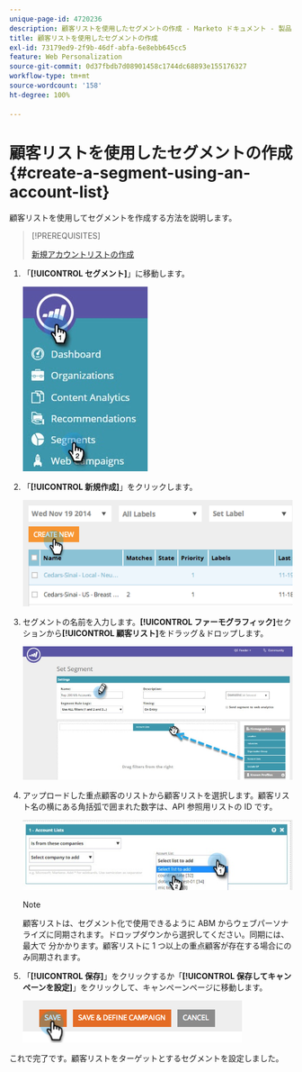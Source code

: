 ```yaml
---
unique-page-id: 4720236
description: 顧客リストを使用したセグメントの作成 - Marketo ドキュメント - 製品ドキュメント
title: 顧客リストを使用したセグメントの作成
exl-id: 73179ed9-2f9b-46df-abfa-6e8ebb645cc5
feature: Web Personalization
source-git-commit: 0d37fbdb7d08901458c1744dc68893e155176327
workflow-type: tm+mt
source-wordcount: '158'
ht-degree: 100%

---
```


# 顧客リストを使用したセグメントの作成 {#create-a-segment-using-an-account-list}

顧客リストを使用してセグメントを作成する方法を説明します。

>[!PREREQUISITES]
>
>[新規アカウントリストの作成](/help/marketo/product-docs/target-account-management/target/account-lists.md)

1. 「**[!UICONTROL セグメント]**」に移動します。

   ![](assets/new-dropdown-segments-hand-no-account-list.jpg)

1. 「**[!UICONTROL 新規作成]**」をクリックします。

   ![](assets/image2014-11-19-19-3a33-3a47.png)

1. セグメントの名前を入力します。**[!UICONTROL ファーモグラフィック]**&#x200B;セクションから&#x200B;**[!UICONTROL 顧客リスト]**&#x200B;をドラッグ＆ドロップします。

   ![](assets/set-segment-hands.jpg)

1. アップロードした重点顧客のリストから顧客リストを選択します。顧客リスト名の横にある角括弧で囲まれた数字は、API 参照用リストの ID です。

   ![](assets/select-list-for-segment-hands.jpg)

   >[!NOTE]
   >
   >顧客リストは、セグメント化で使用できるように ABM からウェブパーソナライズに同期されます。ドロップダウンから選択してください。同期には、最大で 分かかります。顧客リストに 1 つ以上の重点顧客が存在する場合にのみ同期されます。

1. 「**[!UICONTROL 保存]**」をクリックするか「**[!UICONTROL 保存してキャンペーンを設定]**」をクリックして、キャンペーンページに移動します。

   ![](assets/image2014-11-19-19-3a48-3a20.png)

これで完了です。顧客リストをターゲットとするセグメントを設定しました。
